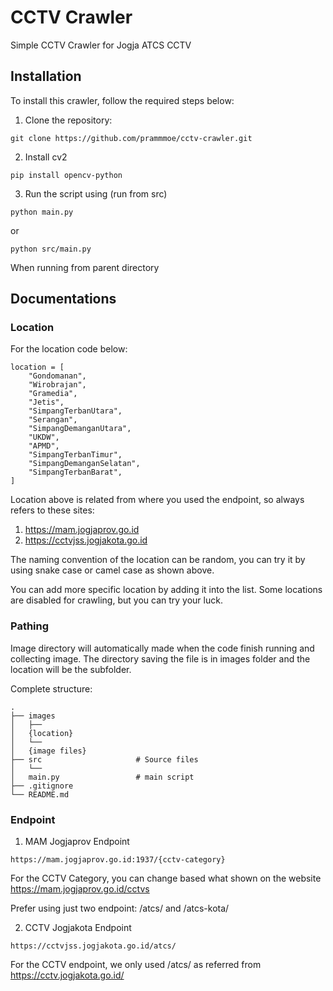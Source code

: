 # CCTV Crawler 

Simple CCTV Crawler for Jogja ATCS CCTV

## Installation

To install this crawler, follow the required steps below:
1. Clone the repository:
```
git clone https://github.com/prammmoe/cctv-crawler.git
```

2. Install cv2

```
pip install opencv-python
```

3. Run the script using (run from src) 

```
python main.py
```

or

```
python src/main.py
```
When running from parent directory

## Documentations

### Location 

For the location code below:

```
location = [
    "Gondomanan",
    "Wirobrajan",
    "Gramedia",
    "Jetis",
    "SimpangTerbanUtara",
    "Serangan",
    "SimpangDemanganUtara",
    "UKDW",
    "APMD",
    "SimpangTerbanTimur",
    "SimpangDemanganSelatan",
    "SimpangTerbanBarat",
]
```

Location above is related from where you used the endpoint, so always refers to these sites:

1. https://mam.jogjaprov.go.id
2. https://cctvjss.jogjakota.go.id

The naming convention of the location can be random, you can try it by using snake case or camel case as shown above.

You can add more specific location by adding it into the list. Some locations are disabled for crawling, but you can try your luck.

### Pathing

Image directory will automatically made when the code finish running and collecting image. The directory saving the file is in images folder and the location will be the subfolder.

Complete structure:

    .
    ├── images
    │   ├──
    │   {location} 
    │   └──
    │   {image files}
    ├── src                     # Source files 
    │   └──
    │   main.py                 # main script 
    ├── .gitignore
    └── README.md


### Endpoint

1. MAM Jogjaprov Endpoint 
```
https://mam.jogjaprov.go.id:1937/{cctv-category}
```
For the CCTV Category, you can change based what shown on the website https://mam.jogjaprov.go.id/cctvs

Prefer using just two endpoint: /atcs/ and /atcs-kota/

2. CCTV Jogjakota Endpoint
```
https://cctvjss.jogjakota.go.id/atcs/
```
For the CCTV endpoint, we only used /atcs/ as referred from https://cctv.jogjakota.go.id/